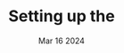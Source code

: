 ---
title: "Setting up the "
description: "Get started writing mdx in markdown."
date: "Mar 16 2024"
draft: true
---